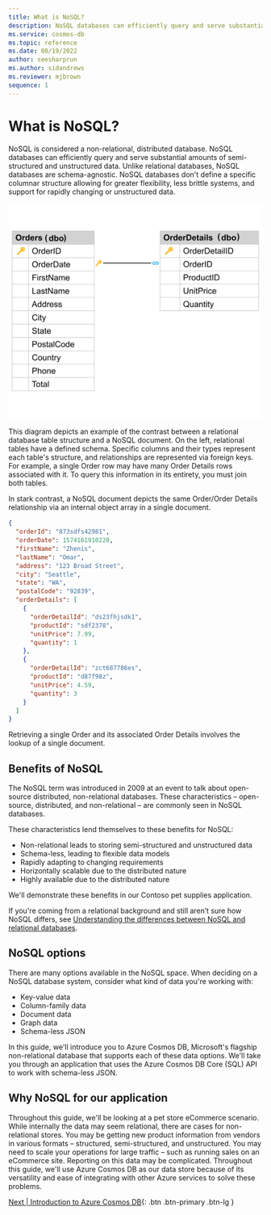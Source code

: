 ```yaml
---
title: What is NoSQL?
description: NoSQL databases can efficiently query and serve substantial amounts of semi-structured and unstructured data.
ms.service: cosmos-db
ms.topic: reference
ms.date: 08/19/2022
author: seesharprun
ms.author: sidandrews
ms.reviewer: mjbrown
sequence: 1
---
```


# What is NoSQL?

NoSQL is considered a non-relational, distributed database. NoSQL databases can efficiently query and serve substantial amounts of semi-structured and unstructured data. Unlike relational databases, NoSQL databases are schema-agnostic. NoSQL databases don't define a specific columnar structure allowing for greater flexibility, less brittle systems, and support for rapidly changing or unstructured data.

![Diagram depicting a relational database schema with an Order and OrderDetails table, using a foreign key relationship (one-to-many) defined with the OrderID column. Each table contains multiple columns with metadata about each row of data put into the relational database.](media/intro-nosql/relational_tables.svg)

This diagram depicts an example of the contrast between a relational database table structure and a NoSQL document. On the left, relational tables have a defined schema. Specific columns and their types represent each table's structure, and relationships are represented via foreign keys. For example, a single Order row may have many Order Details rows associated with it. To query this information in its entirety, you must join both tables.

In stark contrast, a NoSQL document depicts the same Order/Order Details relationship via an internal object array in a single document.

```json
{
  "orderId": "873sdfs42981",
  "orderDate": 1574161910220,
  "firstName": "Zhenis",
  "lastName": "Omar",
  "address": "123 Broad Street",
  "city": "Seattle",
  "state": "WA",
  "postalCode": "92839",
  "orderDetails": [
    {
      "orderDetailId": "ds23fhjsdk1",
      "productId": "sdf2378",
      "unitPrice": 7.99,
      "quantity": 1
    },
    {
      "orderDetailId": "zct687786es",
      "productId": "d87f98z",
      "unitPrice": 4.59,
      "quantity": 3
    }
  ]
}
```

Retrieving a single Order and its associated Order Details involves the lookup of a single document.

## Benefits of NoSQL

The NoSQL term was introduced in 2009 at an event to talk about open-source distributed, non-relational databases.  These characteristics – open-source, distributed, and non-relational – are commonly seen in NoSQL databases.

These characteristics lend themselves to these benefits for NoSQL:

* Non-relational leads to storing semi-structured and unstructured data
* Schema-less, leading to flexible data models
* Rapidly adapting to changing requirements
* Horizontally scalable due to the distributed nature
* Highly available due to the distributed nature

We'll demonstrate these benefits in our Contoso pet supplies application.

If you're coming from a relational background and still aren’t sure how NoSQL differs, see [Understanding the differences between NoSQL and relational databases](https://docs.microsoft.com/azure/cosmos-db/relational-nosql).

## NoSQL options

There are many options available in the NoSQL space. When deciding on a NoSQL database system, consider what kind of data you're working with:

* Key-value data
* Column-family data
* Document data
* Graph data
* Schema-less JSON

In this guide, we'll introduce you to Azure Cosmos DB, Microsoft's flagship non-relational database that supports each of these data options. We'll take you through an application that uses the Azure Cosmos DB Core (SQL) API to work with schema-less JSON.

## Why NoSQL for our application

Throughout this guide, we'll be looking at a pet store eCommerce scenario. While internally the data may seem relational, there are cases for non-relational stores. You may be getting new product information from vendors in various formats – structured, semi-structured, and unstructured. You may need to scale your operations for large traffic – such as running sales on an eCommerce site.  Reporting on this data may be complicated.  Throughout this guide, we'll use Azure Cosmos DB as our data store because of its versatility and ease of integrating with other Azure services to solve these problems.

[Next &#124; Introduction to Azure Cosmos DB](intro-cosmos.md){: .btn .btn-primary .btn-lg }
